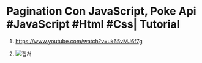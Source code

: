 # Pagination Con JavaScript, Poke Api #JavaScript #Html #Css| Tutorial

1. <https://www.youtube.com/watch?v=uk65vMJ6f7g>

2. ![캡쳐](screenshot.gif)
